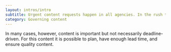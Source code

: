 ```yaml
---
layout: intros/intro
subtitle: Urgent content requests happen in all agencies. In the rush to publish, the quality of content is often overlooked.
category: Governing content
---
```

In many cases, however, content is important but not necessarily deadline-driven. For this content it is possible to plan, have enough lead time, and ensure quality content.
